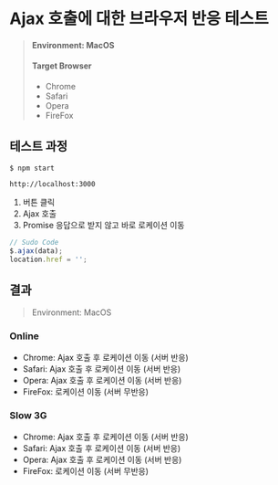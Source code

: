 # Ajax 호출에 대한 브라우저 반응 테스트

> #### Environment: MacOS  
> #### Target Browser
> - Chrome
> - Safari
> - Opera
> - FireFox

## 테스트 과정

```
$ npm start
```

```
http://localhost:3000
```

1. 버튼 클릭
2. Ajax 호출
3. Promise 응답으로 받지 않고 바로 로케이션 이동

```javascript
// Sudo Code
$.ajax(data);
location.href = '';
```

## 결과

> Environment: MacOS

### Online

- Chrome: Ajax 호출 후 로케이션 이동 (서버 반응)
- Safari: Ajax 호출 후 로케이션 이동 (서버 반응)
- Opera: Ajax 호출 후 로케이션 이동 (서버 반응)
- FireFox: 로케이션 이동 (서버 무반응) 

### Slow 3G

- Chrome: Ajax 호출 후 로케이션 이동 (서버 반응)
- Safari: Ajax 호출 후 로케이션 이동 (서버 반응)
- Opera: Ajax 호출 후 로케이션 이동 (서버 반응)
- FireFox: 로케이션 이동 (서버 무반응)

